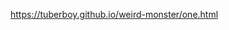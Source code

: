https://tuberboy.github.io/weird-monster/one.html

<!---
DawnBey/DawnBey is a ✨ special ✨ repository because its `README.md` (this file) appears on your GitHub profile.
You can click the Preview link to take a look at your changes.
--->
